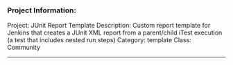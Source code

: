### Project Information:
Project: JUnit Report Template
Description: Custom report template for Jenkins that creates a JUnit XML report from a parent/child iTest execution (a test that includes nested run steps) 
Category: template
Class: Community



 ----